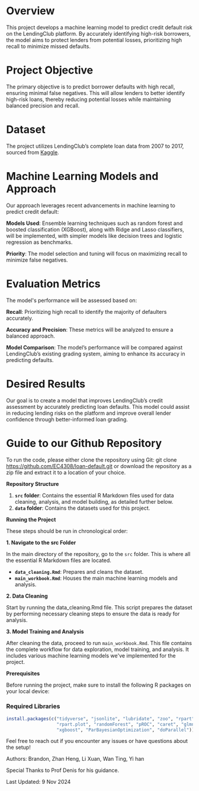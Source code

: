 # Overview

This project develops a machine learning model to predict credit default risk on the LendingClub platform. By accurately identifying high-risk borrowers, the model aims to protect lenders from potential losses, prioritizing high recall to minimize missed defaults.

# Project Objective

The primary objective is to predict borrower defaults with high recall, ensuring minimal false negatives. This will allow lenders to better identify high-risk loans, thereby reducing potential losses while maintaining balanced precision and recall.

# Dataset

The project utilizes LendingClub’s complete loan data from 2007 to 2017, sourced from [Kaggle](https://www.kaggle.com/datasets/husainsb/lendingclub-issued-loans/data).


# Machine Learning Models and Approach

Our approach leverages recent advancements in machine learning to predict credit default:

**Models Used**: Ensemble learning techniques such as random forest and boosted classification (XGBoost), along with Ridge and Lasso classifiers, will be implemented, with simpler models like decision trees and logistic regression as benchmarks.


**Priority**: The model selection and tuning will focus on maximizing recall to minimize false negatives.

# Evaluation Metrics

The model's performance will be assessed based on:

**Recall**: Prioritizing high recall to identify the majority of defaulters accurately.


**Accuracy and Precision**: These metrics will be analyzed to ensure a balanced approach.


**Model Comparison**: The model’s performance will be compared against LendingClub’s existing grading system, aiming to enhance its accuracy in predicting defaults.


# Desired Results 
Our goal is to create a model that improves LendingClub’s credit assessment by accurately predicting loan defaults. This model could assist in reducing lending risks on the platform and improve overall lender confidence through better-informed loan grading.



# Guide to our Github Repository 


To run the code, please either clone the repository using Git: git clone <https://github.com/EC4308/loan-default.git>
or download the repository as a zip file and extract it to a location of your choice.

**Repository Structure**

1. **`src` folder**: Contains the essential R Markdown files used for data cleaning, analysis, and model building, as detailed further below.
2. **`data` folder**: Contains the datasets used for this project.


**Running the Project**

These steps should be run in chronological order: 

**1. Navigate to the src Folder**

In the main directory of the repository, go to the `src` folder. This is where all the essential R Markdown files are located.

- **`data_cleaning.Rmd`**: Prepares and cleans the dataset.
- **`main_workbook.Rmd`**: Houses the main machine learning models and analysis.


**2. Data Cleaning**


Start by running the data_cleaning.Rmd file. This script prepares the dataset by performing necessary cleaning steps to ensure the data is ready for analysis.

**3. Model Training and Analysis**


After cleaning the data, proceed to run `main_workbook.Rmd`. This file contains the complete workflow for data exploration, model training, and analysis. It includes various machine learning models we've implemented for the project.

**Prerequisites**

Before running the project, make sure to install the following R packages on your local device:

### Required Libraries

```r
install.packages(c("tidyverse", "jsonlite", "lubridate", "zoo", "rpart", 
                   "rpart.plot", "randomForest", "pROC", "caret", "glmnet", 
                   "xgboost", "ParBayesianOptimization", "doParallel"))
```



Feel free to reach out if you encounter any issues or have questions about the setup!


Authors: Brandon, Zhan Heng, Li Xuan, Wan Ting, Yi han


Special Thanks to Prof Denis for his guidance. 


Last Updated: 9 Nov 2024











